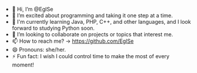 - 👋 Hi, I’m @EglSe
- 👀 I’m excited about programming and taking it one step at a time.
- 🌱 I'm currently learning Java, PHP, C++, and other languages, and I look forward to studying Python soon.
- 💞️ I’m looking to collaborate on projects or topics that interest me.
- 📫 How to reach me? -> https://github.com/EglSe
- 😄 Pronouns:  she/her.
- ⚡ Fun fact: I wish I could control time to make the most of every moment!

<!---
EglSe/EglSe is a ✨ special ✨ repository because its `README.md` (this file) appears on your GitHub profile.
You can click the Preview link to take a look at your changes.
--->

